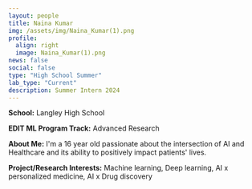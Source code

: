 ```yaml
---
layout: people
title: Naina Kumar
img: /assets/img/Naina_Kumar(1).png
profile:
  align: right
  image: Naina_Kumar(1).png
news: false
social: false
type: "High School Summer"
lab_type: "Current"
description: Summer Intern 2024
---
```


**School:** Langley High School

**EDIT ML Program Track:**
Advanced Research

**About Me:**
I'm a 16 year old passionate about the intersection of AI and Healthcare and its ability to positively impact patients' lives. 

**Project/Research Interests:**
Machine learning, Deep learning, AI x personalized medicine, AI x Drug discovery
    